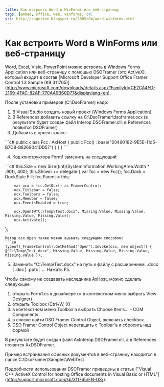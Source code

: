```yaml
---
title: Как встроить Word в WinForms или веб-страницу
tags: [embed, office, web, winforms, c#]
src: http://cognitex.blogspot.ru/2009/04/word-winforms.html
---
```

# Как встроить Word в WinForms или веб-страницу
Word, Excel, Visio, PowerPoint можно встроить в Windows Forms Application или веб-страницу с помощью DSOFramer (это ActiveX), который входит в состав [Microsoft Developer Support Office Framer Control 1.3 Sample (KB 311765)] (http://www.microsoft.com/downloads/details.aspx?FamilyId=CE2CA4FD-2169-4FAC-82AF-770AA9B60D77&displaylang=en).

После установки примеров (C:\DsoFramer) надо: 
<ol>
  <li>В Visual Studio создать новый проект (Windows Forms Application)</li>
  <li>В References добавить ссылку на C:\DsoFramer\dsoframer.ocx (в результате будет создан файл Interop.DSOFramer.dll; в References появится DSOFramer)</li>
  <li>Добавить в проект класс:</li>
</ol>
```c#
public class Fcc : AxHost
{
    	public Fcc()
        	: base("00460182-9E5E-11d5-B7C8-B8269041DD57")
    	{
    	}
}
```
<ol start="4">
  <li>Код конструктора Form1 заменить на следующий:</li>
</ol>
```c#
this.Size = new Size((int)(SystemInformation.WorkingArea.Width * .90f), 400);
this.Shown += delegate
{
    	var fcc = new Fcc();
    	fcc.Dock = DockStyle.Fill;
    	fcc.Parent = this;

    	var ocx = fcc.GetOcx() as FramerControl;
    	ocx.Titlebar = false;
    	ocx.Toolbars = false;
    	ocx.Menubar = false;
    	ocx.EventsEnabled = true;

    	ocx.Open(@"C:\Temp\Test.docx", Missing.Value, Missing.Value, Missing.Value, Missing.Value);
    	ocx.Activate();
};
```
Метод ocx.Open также можно вызвать следующим способом:
```c#
typeof(_FramerControl).GetMethod("Open").Invoke(ocx, new object[] { @"C:\Temp\Test.docx", Missing.Value, Missing.Value, Missing.Value, Missing.Value });
```
<ol start="5">
  <li>Заменить "C:\Temp\Test.docx" на путь к файлу с расширением: .docx | .doc | .pptx | ... Нажать F5.</li>
</ol>

Чтобы самому не создавать наследника AxHost, можно сделать следующее: 
<ol>
  <li>открыть Form1.cs в дизайнере (= в контекстном меню выбрать View Designer)</li>
  <li>открыть Toolbox (Ctrl+W, X)</li>
  <li>в контекстном меню Toolbox'а выбрать Choose Items... - COM Components</li>
  <li>в списке найти DSO Framer Control Object, включить checkbox</li>
  <li>DSO Framer Control Object перетащить с Toolbar'а и сбросить над формой</li>
</ol>

В результате будет создан файл AxInterop.DSOFramer.dll, а в References появится AxDSOFramer. 

Пример встраивания офисных документов в веб-страницу находится в папке C:\DsoFramer\Samples\WebTest

Подробности использования DSOFramer приведены в статье ["Visual C++ ActiveX Control for hosting Office documents in Visual Basic or HTML"] (http://support.microsoft.com/kb/311765/EN-US/).
